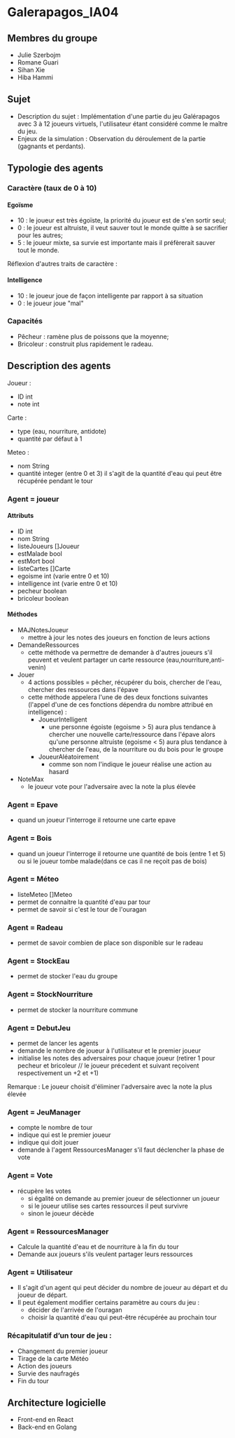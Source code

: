 # Galerapagos_IA04

## Membres du groupe
- Julie Szerbojm
- Romane Guari      
- Sihan Xie
- Hiba Hammi

## Sujet 
- Description du sujet : Implémentation d'une partie du jeu Galérapagos avec 3 à 12 joueurs virtuels, l'utilisateur étant considéré comme le maître du jeu.
- Enjeux de la simulation : Observation du déroulement de la partie (gagnants et perdants).

## Typologie des agents
### Caractère (taux de 0 à 10)
#### Egoïsme
- 10 : le joueur est très égoïste, la priorité du joueur est de s'en sortir seul;
- 0 : le joueur est altruiste, il veut sauver tout le monde quitte à se sacrifier pour les autres;
- 5 : le joueur mixte, sa survie est importante mais il préfèrerait sauver tout le monde.

Réflexion d'autres traits de caractère :
#### Intelligence 
- 10 : le joueur joue de façon intelligente par rapport à sa situation
- 0 : le joueur joue "mal"

### Capacités 
- Pêcheur : ramène plus de poissons que la moyenne;
- Bricoleur : construit plus rapidement le radeau.

## Description des agents
Joueur :
- ID int
- note int

Carte :
- type (eau, nourriture, antidote)
- quantité par défaut à 1

Meteo :
- nom String
- quantité integer (entre 0 et 3) il s'agit de la quantité d'eau qui peut être récupérée pendant le tour


### Agent = joueur
#### Attributs
- ID int 
- nom String
- listeJoueurs []Joueur
- estMalade bool
- estMort bool
- listeCartes []Carte
- egoisme int (varie entre 0 et 10)
- intelligence int (varie entre 0 et 10)
- pecheur boolean
- bricoleur boolean
#### Méthodes
- MAJNotesJoueur
    - mettre à jour les notes des joueurs en fonction de leurs actions
- DemandeRessources
	- cette méthode va permettre de demander à d'autres joueurs s'il peuvent et veulent partager un carte ressource (eau,nourriture,anti-venin)
- Jouer
	- 4 actions possibles = pêcher, récupérer du bois, chercher de l'eau, chercher des ressources dans l'épave
	- cette méthode appelera l'une de des deux fonctions suivantes (l'appel d'une de ces fonctions dépendra du nombre attribué en intelligence) :
		- JoueurIntelligent
			- une personne égoiste (egoisme > 5) aura plus tendance à chercher une nouvelle carte/ressource dans l'épave alors qu'une personne altruiste (egoisme < 5) aura plus tendance à chercher de l'eau, de la nourriture ou du bois pour le groupe
		- JoueurAléatoirement
			- comme son nom l'indique le joueur réalise une action au hasard
- NoteMax 
	- le joueur vote pour l'adversaire avec la note la plus élevée


### Agent = Epave
- quand un joueur l'interroge il retourne une carte epave


### Agent = Bois
- quand un joueur l'interroge il retourne une quantité de bois (entre 1 et 5) ou si le joueur tombe malade(dans ce cas il ne reçoit pas de bois) 
	

### Agent = Méteo
- listeMeteo []Meteo
- permet de connaitre la quantité d'eau par tour
- permet de savoir si c'est le tour de l'ouragan

### Agent = Radeau
- permet de savoir combien de place son disponible sur le radeau

	
### Agent = StockEau
- permet de stocker l'eau du groupe

### Agent = StockNourriture
- permet de stocker la nourriture commune

### Agent = DebutJeu
- permet de lancer les agents
- demande le nombre de joueur à l'utilisateur et le premier joueur
- initialise les notes des adversaires pour chaque joueur 
(retirer 1 pour pecheur et bricoleur // le joueur précedent et suivant reçoivent respectivement un +2 et +1)

Remarque : Le joueur choisit d'éliminer l'adversaire avec la note la plus élevée


### Agent = JeuManager
- compte le nombre de tour
- indique qui est le premier joueur
- indique qui doit jouer
- demande à l'agent RessourcesManager s'il faut déclencher la phase de vote

### Agent = Vote
- récupère les votes
  - si égalité on demande au premier joueur de sélectionner un joueur
  - si le joueur utilise ses cartes ressources il peut survivre
  - sinon le joueur décède 


### Agent = RessourcesManager
- Calcule la quantité d'eau et de nourriture à la fin du tour
- Demande aux joueurs s'ils veulent partager leurs ressources
	
### Agent = Utilisateur
- Il s'agit d'un agent qui peut décider du nombre de joueur au départ et du joueur de départ. 
- Il peut également modifier certains paramètre au cours du jeu :
	- décider de l'arrivée de l'ouragan
	- choisir la quantité d'eau qui peut-être récupérée au prochain tour


### Récapitulatif d’un tour de jeu :
- Changement du premier joueur
- Tirage de la carte Météo
- Action des joueurs
- Survie des naufragés
- Fin du tour

## Architecture logicielle 
- Front-end en React
- Back-end en Golang
